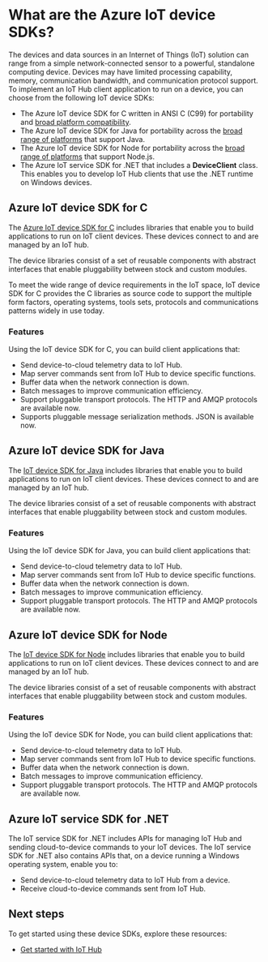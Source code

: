 <properties
 pageTitle="What are the Azure IoT device SDKs? | Microsoft Azure"
 description="A list of the available Azure IoT device SDKs with a summary of their features."
 services="azure-iot"
 documentationCenter=".net"
 authors="dominicbetts"
 manager="timlt"
 editor=""/>

<tags
 ms.service="azure-iot"
 ms.devlang="na"
 ms.topic="article"
 ms.tgt_pltfrm="na"
 ms.workload="tbd"
 ms.date=""
 ms.author="dobett"/>

# What are the Azure IoT device SDKs?

The devices and data sources in an Internet of Things (IoT) solution can range from a simple network-connected sensor to a powerful, standalone computing device. Devices may have limited processing capability, memory, communication bandwidth, and communication protocol support. To implement an IoT Hub client application to run on a device, you can choose from the following IoT device SDKs:
- The Azure IoT device SDK for C written in ANSI C (C99) for portability and [broad platform compatibility][lnk-supported-devices].
- The Azure IoT device SDK for Java for portability across the [broad range of platforms][lnk-supported-devices] that support Java.
- The Azure IoT device SDK for Node for portability across the [broad range of platforms][lnk-supported-devices] that support Node.js.
- The Azure IoT service SDK for .NET that includes a **DeviceClient** class. This enables you to develop IoT Hub clients that use the .NET runtime on Windows devices.

## Azure IoT device SDK for C
The [Azure IoT device SDK for C][lnk-c-sdk] includes libraries that enable you to build applications to run on IoT client devices. These devices connect to and are managed by an IoT hub.

The device libraries consist of a set of reusable components with abstract interfaces that enable pluggability between stock and custom modules.

To meet the wide range of device requirements in the IoT space, IoT device SDK for C provides the C libraries as source code to support the multiple form factors, operating systems, tools sets, protocols and communications patterns widely in use today.

### Features
Using the IoT device SDK for C, you can build client applications that:
- Send device-to-cloud telemetry data to IoT Hub.
- Map server commands sent from IoT Hub to device specific functions.
- Buffer data when the network connection is down.
- Batch messages to improve communication efficiency.
- Support pluggable transport protocols. The HTTP and AMQP protocols are available now.
- Supports pluggable message serialization methods. JSON is available now.

## Azure IoT device SDK for Java
The [IoT device SDK for Java][lnk-java-sdk] includes libraries that enable you to build applications to run on IoT client devices. These devices connect to and are managed by an IoT hub.

The device libraries consist of a set of reusable components with abstract interfaces that enable pluggability between stock and custom modules.

### Features
Using the IoT device SDK for Java, you can build client applications that:
- Send device-to-cloud telemetry data to IoT Hub.
- Map server commands sent from IoT Hub to device specific functions.
- Buffer data when the network connection is down.
- Batch messages to improve communication efficiency.
- Support pluggable transport protocols. The HTTP and AMQP protocols are available now.

## Azure IoT device SDK for Node
The [IoT device SDK for Node][lnk-node-sdk] includes libraries that enable you to build applications to run on IoT client devices. These devices connect to and are managed by an IoT hub.

The device libraries consist of a set of reusable components with abstract interfaces that enable pluggability between stock and custom modules.

### Features
Using the IoT device SDK for Node, you can build client applications that:
- Send device-to-cloud telemetry data to IoT Hub.
- Map server commands sent from IoT Hub to device specific functions.
- Buffer data when the network connection is down.
- Batch messages to improve communication efficiency.
- Support pluggable transport protocols. The HTTP and AMQP protocols are available now.

## Azure IoT service SDK for .NET
The IoT service SDK for .NET includes APIs for managing IoT Hub and sending cloud-to-device commands to your IoT devices. The IoT service SDK for .NET also contains APIs that, on a device running a Windows operating system, enable you to:
- Send device-to-cloud telemetry data to IoT Hub from a device.
- Receive cloud-to-device commands sent from IoT Hub.


## Next steps
To get started using these device SDKs, explore these resources:
- [Get started with IoT Hub][lnk-iot-hubs-get-started]

[lnk-c-sdk]: TBD
[lnk-java-sdk]: TBD
[lnk-node-sdk]: TBD
[lnk-supported-devices]: TBD
[lnk-iot-hubs-get-started]: TBD
